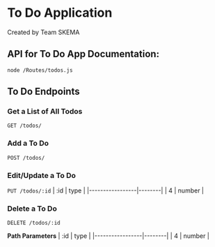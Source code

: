 # To Do Application
Created by Team SKEMA 

## API for To Do App Documentation:
```node /Routes/todos.js```

## To Do Endpoints


### Get a List of All Todos
``` GET /todos/ ```



### Add a To Do 
``` POST /todos/ ```



### Edit/Update a To Do 
``` PUT /todos/:id ```
|      :id        |  type  |
|-----------------|--------|
|        4        | number |


### Delete a To Do
``` DELETE /todos/:id ```

**Path Parameters**
|      :id        |  type  |
|-----------------|--------|
|        4        | number |



